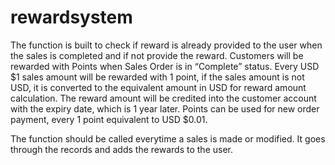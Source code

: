# rewardsystem

The function is built to check if reward is already provided to the user when the sales is completed and if not provide the reward. Customers will be rewarded with Points when Sales Order is in “Complete” status.
Every USD $1 sales amount will be rewarded with 1 point, if the sales amount is not USD, it is converted to the equivalent amount in USD for reward amount calculation.
The reward amount will be credited into the customer account with the expiry date, which is 1 year later.
Points can be used for new order payment, every 1 point equivalent to USD $0.01.

The function should be called everytime a sales is made or modified.
It goes through the records and adds the rewards to the user.

